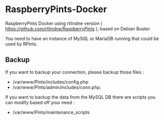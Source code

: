 # RaspberryPints-Docker

RaspberryPints Docker using rtlindne version ( https://github.com/rtlindne/RaspberryPints ), based on Debian Buster.

You need to have an instance of MySQL or MariaDB running that could be used by RPints. 

## Backup 

If you want to backup your connection, please backup those files : 
 - /var/www/Pints/includes/config.php
 - /var/www/Pints/admin/includes/conn.php.

If you want to backup the data from the MySQL DB there are scripts you can modify based off your need :
 - /var/www/Pints/maintenance_scripts
